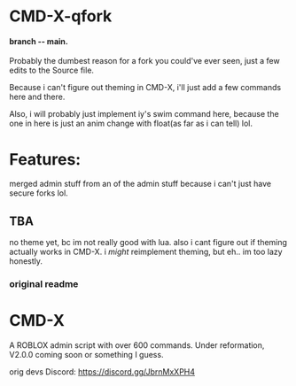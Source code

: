# CMD-X-qfork
#### branch -- main.
Probably the dumbest reason for a fork you could've ever seen, just a few edits to the Source file.

Because i can't figure out theming in CMD-X, i'll just add a few commands here and there.

Also, i will probably just implement iy's swim command here, because the one in here is just an anim change with float(as far as i can tell) lol.
# Features:
merged admin stuff from an  of the admin stuff because i can't just have secure forks lol.



## TBA
no theme yet, bc im not really good with lua. also i cant figure out if theming actually works in CMD-X. i *might* reimplement theming, but eh.. im too lazy honestly.
### original readme
# CMD-X
A ROBLOX admin script with over 600 commands. Under reformation, V2.0.0 coming soon or something I guess.

orig devs Discord: https://discord.gg/JbrnMxXPH4
